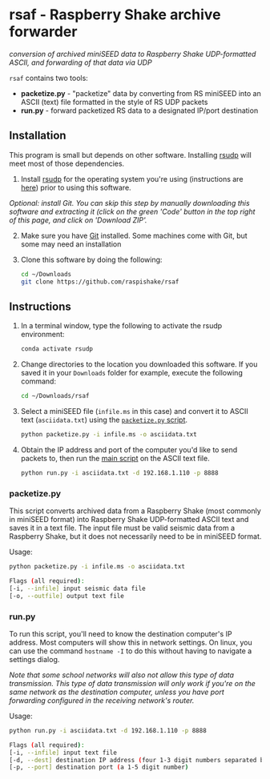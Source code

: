 # rsaf - Raspberry Shake archive forwarder
_conversion of archived miniSEED data to Raspberry Shake UDP-formatted ASCII, and forwarding of that data via UDP_

`rsaf` contains two tools:
- **packetize.py** - "packetize" data by converting from RS miniSEED into an ASCII (text) file formatted in the style of RS UDP packets
- **run.py** - forward packetized RS data to a designated IP/port destination

## Installation

This program is small but depends on other software. Installing [rsudp](https://github.com/raspishake/rsudp) will meet most of those dependencies.

1. Install [rsudp](https://github.com/raspishake/rsudp) for the operating system you're using (instructions are [here](https://raspishake.github.io/rsudp/installing.html)) prior to using this software.

_*Optional*: install Git. You can skip this step by manually downloading this software and extracting it (click on the green 'Code' button in the top right of this page, and click on 'Download ZIP'._

2. Make sure you have [Git](https://git-scm.com/downloads) installed. Some machines come with Git, but some may need an installation
3. Clone this software by doing the following:

    ```bash
    cd ~/Downloads
    git clone https://github.com/raspishake/rsaf
    ```

## Instructions

1. In a terminal window, type the following to activate the rsudp environment:

    ```bash
    conda activate rsudp
    ```

2. Change directories to the location you downloaded this software. If you saved it in your ``Downloads`` folder for example, execute the following command:

    ```bash
    cd ~/Downloads/rsaf
    ```

4. Select a miniSEED file (``infile.ms`` in this case) and convert it to ASCII text (``asciidata.txt``) using the [``packetize.py`` script](#packetizepy).

    ```bash
    python packetize.py -i infile.ms -o asciidata.txt
    ```

5. Obtain the IP address and port of the computer you'd like to send packets to, then run the [main script](#runpy) on the ASCII text file.

    ```bash
    python run.py -i asciidata.txt -d 192.168.1.110 -p 8888
    ```


### packetize.py

This script converts archived data from a Raspberry Shake (most commonly in miniSEED format) into Raspberry Shake UDP-formatted ASCII text and saves it in a text file. The input file must be valid seismic data from a Raspberry Shake, but it does not necessarily need to be in miniSEED format.

Usage:

```bash
python packetize.py -i infile.ms -o asciidata.txt

Flags (all required):
[-i, --infile] input seismic data file
[-o, --outfile] output text file
```

### run.py

To run this script, you'll need to know the destination computer's IP address. Most computers will show this in network settings. On linux, you can use the command ``hostname -I`` to do this without having to navigate a settings dialog.

_Note that some school networks will also not allow this type of data transmission. This type of data transmission will only work if you're on the same network as the destination computer, unless you have port forwarding configured in the receiving network's router._

Usage:

```bash
python run.py -i asciidata.txt -d 192.168.1.110 -p 8888

Flags (all required):
[-i, --infile] input text file
[-d, --dest] destination IP address (four 1-3 digit numbers separated by periods)
[-p, --port] destination port (a 1-5 digit number)
```
